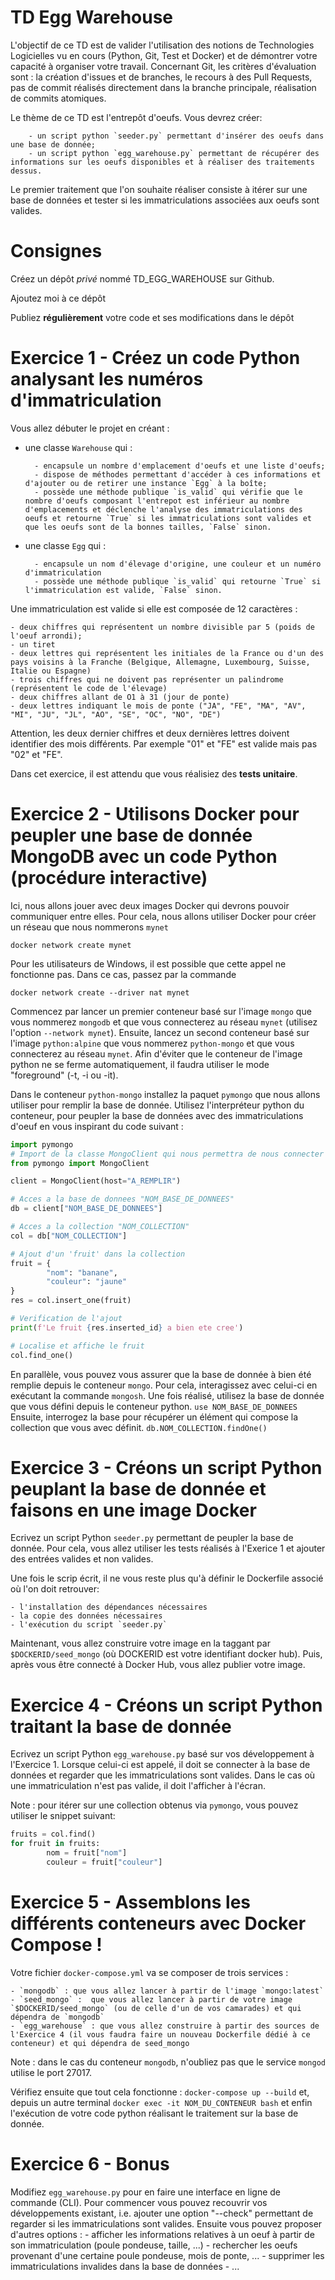 # TD Egg Warehouse

L'objectif de ce TD est de valider l'utilisation des notions de Technologies Logicielles vu en cours (Python, Git, Test et Docker) et de démontrer votre capacité à organiser votre travail. Concernant Git, les critères d'évaluation sont : la création d'issues et de branches, le recours à des Pull Requests, pas de commit réalisés directement dans la branche principale, réalisation de commits atomiques.

Le thème de ce TD est l'entrepôt d'oeufs. Vous devrez créer:

        - un script python `seeder.py` permettant d'insérer des oeufs dans une base de donnée;
        - un script python `egg_warehouse.py` permettant de récupérer des informations sur les oeufs disponibles et à réaliser des traitements dessus.

Le premier traitement que l'on souhaite réaliser consiste à itérer sur une base de données et tester si les immatriculations associées aux oeufs sont valides.

# Consignes

Créez un dépôt *privé* nommé TD_EGG_WAREHOUSE sur Github.

Ajoutez moi à ce dépôt

Publiez **régulièrement** votre code et ses modifications dans le dépôt

# Exercice 1 - Créez un code Python analysant les numéros d'immatriculation

Vous allez débuter le projet en créant :

- une classe `Warehouse` qui  :

        - encapsule un nombre d'emplacement d'oeufs et une liste d'oeufs;
        - dispose de méthodes permettant d'accéder à ces informations et d'ajouter ou de retirer une instance `Egg` à la boîte;
        - possède une méthode publique `is_valid` qui vérifie que le nombre d'oeufs composant l'entrepot est inférieur au nombre d'emplacements et déclenche l'analyse des immatriculations des oeufs et retourne `True` si les immatriculations sont valides et que les oeufs sont de la bonnes tailles, `False` sinon.

- une classe `Egg` qui :

        - encapsule un nom d'élevage d'origine, une couleur et un numéro d'immatriculation
        - possède une méthode publique `is_valid` qui retourne `True` si l'immatriculation est valide, `False` sinon.

Une immatriculation est valide si elle est composée de 12 caractères :
    
    - deux chiffres qui représentent un nombre divisible par 5 (poids de l'oeuf arrondi);
    - un tiret
    - deux lettres qui représentent les initiales de la France ou d'un des pays voisins à la Franche (Belgique, Allemagne, Luxembourg, Suisse, Italie ou Espagne)
    - trois chiffres qui ne doivent pas représenter un palindrome (représentent le code de l'élevage)
    - deux chiffres allant de O1 à 31 (jour de ponte)
    - deux lettres indiquant le mois de ponte ("JA", "FE", "MA", "AV", "MI", "JU", "JL", "AO", "SE", "OC", "NO", "DE")

Attention, les deux dernier chiffres et deux dernières lettres doivent identifier des mois différents. Par exemple "01" et "FE" est valide mais pas "02" et "FE".

Dans cet exercice, il est attendu que vous réalisiez des **tests unitaire**.

# Exercice 2 - Utilisons Docker pour peupler une base de donnée MongoDB avec un code Python (procédure interactive)

Ici, nous allons jouer avec deux images Docker qui devrons pouvoir communiquer entre elles.
Pour cela, nous allons utiliser Docker pour créer un réseau que nous nommerons `mynet`

```
docker network create mynet
```
Pour les utilisateurs de Windows, il est possible que cette appel ne fonctionne pas. Dans ce cas, passez par la commande
```
docker network create --driver nat mynet
```

Commencez par lancer un premier conteneur basé sur l'image `mongo` que vous nommerez `mongodb` et que vous connecterez au réseau `mynet` (utilisez l'option `--network mynet`).
Ensuite, lancez un second conteneur basé sur l'image `python:alpine` que vous nommerez `python-mongo` et que vous connecterez au réseau `mynet`.
Afin d'éviter que le conteneur de l'image python ne se ferme automatiquement, il faudra utiliser le mode "foreground" (-t, -i ou -it).

Dans le conteneur `python-mongo` installez la paquet `pymongo` que nous allons utiliser pour remplir la base de donnée.
Utilisez l'interpréteur python du conteneur, pour peupler la base de données avec des immatriculations d'oeuf en vous inspirant du code suivant :

```python
import pymongo
# Import de la classe MongoClient qui nous permettra de nous connecter a la base de donnees MongoDB
from pymongo import MongoClient

client = MongoClient(host="A_REMPLIR")

# Acces a la base de donnees "NOM_BASE_DE_DONNEES"
db = client["NOM_BASE_DE_DONNEES"]

# Acces a la collection "NOM_COLLECTION"
col = db["NOM_COLLECTION"]

# Ajout d'un 'fruit' dans la collection
fruit = {
        "nom": "banane",
        "couleur": "jaune"
}
res = col.insert_one(fruit)

# Verification de l'ajout
print(f'Le fruit {res.inserted_id} a bien ete cree')

# Localise et affiche le fruit
col.find_one()
```

En parallèle, vous pouvez vous assurer que la base de donnée à bien été remplie depuis le conteneur `mongo`.
Pour cela, interagissez avec celui-ci en exécutant la commande `mongosh`.
Une fois réalisé, utilisez la base de donnée que vous défini depuis le conteneur python.
`use NOM_BASE_DE_DONNEES`
Ensuite, interrogez la base pour récupérer un élément qui compose la collection que vous avec définit.
`db.NOM_COLLECTION.findOne()`

# Exercice 3 - Créons un script Python peuplant la base de donnée et faisons en une image Docker

Ecrivez un script Python `seeder.py` permettant de peupler la base de donnée.
Pour cela, vous allez utiliser les tests réalisés à l'Exerice 1 et ajouter des entrées valides et non valides.

Une fois le scrip écrit, il ne vous reste plus qu'à définir le Dockerfile associé où l'on doit retrouver:

    - l'installation des dépendances nécessaires
    - la copie des données nécessaires
    - l'exécution du script `seeder.py`

Maintenant, vous allez construire votre image en la taggant par `$DOCKERID/seed_mongo` (où DOCKERID est votre identifiant docker hub).
Puis, après vous être connecté à Docker Hub, vous allez publier votre image.

# Exercice 4 - Créons un script Python traitant la base de donnée

Ecrivez un script Python `egg_warehouse.py` basé sur vos développement à l'Exercice 1.
Lorsque celui-ci est appelé, il doit se connecter à la base de données et regarder que les immatriculations sont valides.
Dans le cas où une immatriculation n'est pas valide, il doit l'afficher à l'écran.

Note : pour itérer sur une collection obtenus via `pymongo`, vous pouvez utiliser le snippet suivant:

```python
fruits = col.find()
for fruit in fruits:
        nom = fruit["nom"]
        couleur = fruit["couleur"]
```

# Exercice 5 - Assemblons les différents conteneurs avec Docker Compose !

Votre fichier `docker-compose.yml` va se composer de trois services :

    - `mongodb` : que vous allez lancer à partir de l'image `mongo:latest`
    - `seed_mongo` :  que vous allez lancer à partir de votre image `$DOCKERID/seed_mongo` (ou de celle d'un de vos camarades) et qui dépendra de `mongodb`
    - `egg_warehouse` : que vous allez construire à partir des sources de l'Exercice 4 (il vous faudra faire un nouveau Dockerfile dédié à ce conteneur) et qui dépendra de seed_mongo

Note : dans le cas du conteneur `mongodb`, n'oubliez pas que le service `mongod` utilise le port 27017.

Vérifiez ensuite que tout cela fonctionne :
`docker-compose up --build`
et, depuis un autre terminal
`docker exec -it NOM_DU_CONTENEUR bash`
et enfin l'exécution de votre code python réalisant le traitement sur la base de donnée.

# Exercice 6 - Bonus 

Modifiez `egg_warehouse.py` pour en faire une interface en ligne de commande (CLI).
Pour commencer vous pouvez recouvrir vos développements existant, i.e. ajouter une option "--check" permettant de regarder si les immatriculations sont valides.
Ensuite vous pouvez proposer d'autres options :
    - afficher les informations relatives à un oeuf à partir de son immatriculation (poule pondeuse, taille, ...)
    - rechercher les oeufs provenant d'une certaine poule pondeuse, mois de ponte, ...
    - supprimer les immatriculations invalides dans la base de données
    - ...
